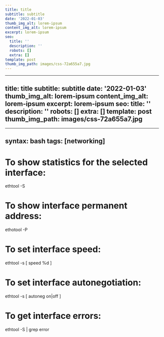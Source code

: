 ```yaml
---
title: title
subtitle: subtitle
date: '2022-01-03'
thumb_img_alt: lorem-ipsum
content_img_alt: lorem-ipsum
excerpt: lorem-ipsum
seo:
  title: ''
  description: ''
  robots: []
  extra: []
template: post
thumb_img_path: images/css-72a655a7.jpg
---
```

---
title: title
subtitle: subtitle
date: '2022-01-03'
thumb_img_alt: lorem-ipsum
content_img_alt: lorem-ipsum
excerpt: lorem-ipsum
seo:
  title: ''
  description: ''
  robots: []
  extra: []
template: post
thumb_img_path: images/css-72a655a7.jpg
---
---
syntax: bash
tags: [networking]
---

# To show statistics for the selected interface:

ethtool -S <interface>

# To show interface permanent address:

ethotool -P <interface>

# To set interface speed:

ethtool -s <interface> [ speed %d ]

# To set interface autonegotiation:

ethtool -s <interface> [ autoneg on|off ]

# To get interface errors:

ethtool -S <interface> | grep error
